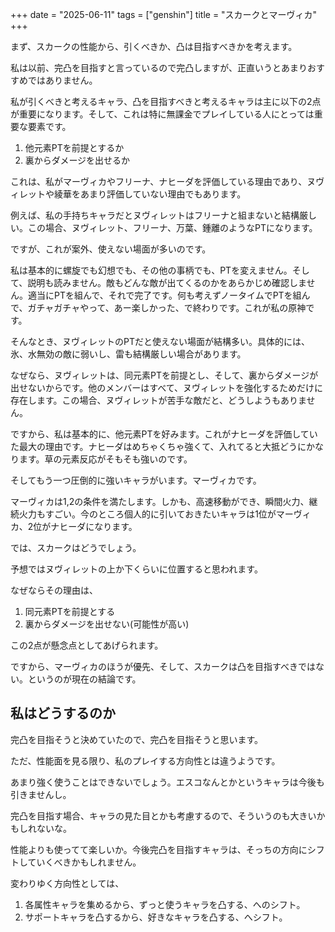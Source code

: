 +++
date = "2025-06-11"
tags = ["genshin"]
title = "スカークとマーヴィカ"
+++

まず、スカークの性能から、引くべきか、凸は目指すべきかを考えます。

私は以前、完凸を目指すと言っているので完凸しますが、正直いうとあまりおすすめではありません。

私が引くべきと考えるキャラ、凸を目指すべきと考えるキャラは主に以下の2点が重要になります。そして、これは特に無課金でプレイしている人にとっては重要な要素です。

1. 他元素PTを前提とするか
2. 裏からダメージを出せるか

これは、私がマーヴィカやフリーナ、ナヒーダを評価している理由であり、ヌヴィレットや綾華をあまり評価していない理由でもあります。

例えば、私の手持ちキャラだとヌヴィレットはフリーナと組まないと結構厳しい。この場合、ヌヴィレット、フリーナ、万葉、鍾離のようなPTになります。

ですが、これが案外、使えない場面が多いのです。

私は基本的に螺旋でも幻想でも、その他の事柄でも、PTを変えません。そして、説明も読みません。敵もどんな敵が出てくるのかをあらかじめ確認しません。適当にPTを組んで、それで完了です。何も考えずノータイムでPTを組んで、ガチャガチャやって、あー楽しかった、で終わりです。これが私の原神です。

そんなとき、ヌヴィレットのPTだと使えない場面が結構多い。具体的には、氷、水無効の敵に弱いし、雷も結構厳しい場合があります。

なぜなら、ヌヴィレットは、同元素PTを前提とし、そして、裏からダメージが出せないからです。他のメンバーはすべて、ヌヴィレットを強化するためだけに存在します。この場合、ヌヴィレットが苦手な敵だと、どうしようもありません。

ですから、私は基本的に、他元素PTを好みます。これがナヒーダを評価していた最大の理由です。ナヒーダはめちゃくちゃ強くて、入れてると大抵どうにかなります。草の元素反応がそもそも強いのです。

そしてもう一つ圧倒的に強いキャラがいます。マーヴィカです。

マーヴィカは1,2の条件を満たします。しかも、高速移動ができ、瞬間火力、継続火力もすごい。今のところ個人的に引いておきたいキャラは1位がマーヴィカ、2位がナヒーダになります。

では、スカークはどうでしょう。

予想ではヌヴィレットの上か下くらいに位置すると思われます。

なぜならその理由は、

1. 同元素PTを前提とする
2. 裏からダメージを出せない(可能性が高い)

この2点が懸念点としてあげられます。

ですから、マーヴィカのほうが優先、そして、スカークは凸を目指すべきではない。というのが現在の結論です。

## 私はどうするのか

完凸を目指そうと決めていたので、完凸を目指そうと思います。

ただ、性能面を見る限り、私のプレイする方向性とは違うようです。

あまり強く使うことはできないでしょう。エスコなんとかというキャラは今後も引きませんし。

完凸を目指す場合、キャラの見た目とかも考慮するので、そういうのも大きいかもしれないな。

性能よりも使ってて楽しいか。今後完凸を目指すキャラは、そっちの方向にシフトしていくべきかもしれません。

変わりゆく方向性としては、

1. 各属性キャラを集めるから、ずっと使うキャラを凸する、へのシフト。
2. サポートキャラを凸するから、好きなキャラを凸する、へシフト。

